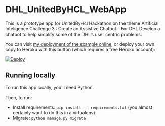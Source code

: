 # DHL_UnitedByHCL_WebApp

This is a prototype app for UnitedByHcl Hackathon on the theme Artificial Inteligence Challenge 3 : Create an Assistive Chatbot – For DHL
Develop a chatbot to help simplify some of the DHL’s user centric problems.

You can visit [my deployment of the example online](https://dhlavenues.herokuapp.com/), or deploy your own copy to Heroku with this button (which requires a free Heroku account):

[![Deploy](https://www.herokucdn.com/deploy/button.svg)](https://heroku.com/deploy?template=https://github.com/SamwelOpiyo/DHL_UnitedByHCL_WebApp)

## Running locally

To run this app locally, you'll need Python. 

Then, to run:

- Install requirements: `pip install -r requirements.txt` (you almost certainly want to do this in a virtualenv).
- Migrate: `python manage.py migrate`

